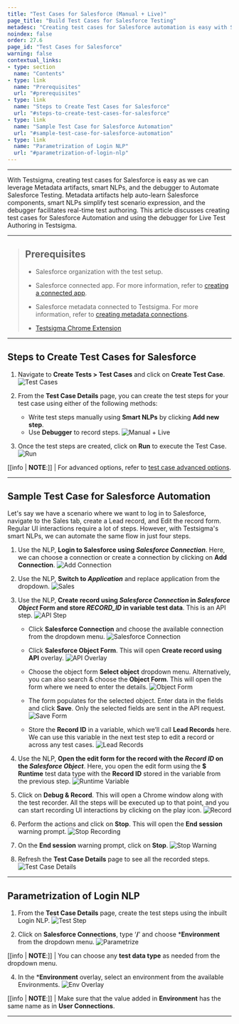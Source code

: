 ```yaml
---
title: "Test Cases for Salesforce (Manual + Live)"
page_title: "Build Test Cases for Salesforce Testing"
metadesc: "Creating test cases for Salesforce automation is easy with Salesforce metadata artifacts and capabilities from Testsigma like smart NLPs, and the debugger"
noindex: false
order: 27.6
page_id: "Test Cases for Salesforce"
warning: false
contextual_links:
- type: section
  name: "Contents"
- type: link
  name: "Prerequisites"
  url: "#prerequisites"
- type: link
  name: "Steps to Create Test Cases for Salesforce"
  url: "#steps-to-create-test-cases-for-salesforce"
- type: link
  name: "Sample Test Case for Salesforce Automation"
  url: "#sample-test-case-for-salesforce-automation"
- type: link
  name: "Parametrization of Login NLP"
  url: "#parametrization-of-login-nlp"
---
```



---

With Testsigma, creating test cases for Salesforce is easy as we can leverage Metadata artifacts, smart NLPs, and the debugger to Automate Salesforce Testing. Metadata artifacts help auto-learn Salesforce components, smart NLPs simplify test scenario expression, and the debugger facilitates real-time test authoring. This article discusses creating test cases for Salesforce Automation and using the debugger for Live Test Authoring in Testsigma. 

---

> ## **Prerequisites**
> 
> - Salesforce organization with the test setup.
> 
> - Salesforce connected app. For more information, refer to [creating a connected app](https://testsigma.com/docs/salesforce-testing/special-nlps/).
>
> - Salesforce metadata connected to Testsigma. For more information, refer to [creating metadata connections](https://testsigma.com/docs/salesforce-testing/metadata-connections/).
>
> - [Testsigma Chrome Extension](https://chromewebstore.google.com/detail/testsigma-recorder/epmomlhdjfgdobefcpocockpjihaabdp)

---

## **Steps to Create Test Cases for Salesforce**

1. Navigate to **Create Tests > Test Cases** and click on **Create Test Case**. 
![Test Cases](https://s3.amazonaws.com/static-docs.testsigma.com/new_images/projects/applications/sfnavtcs.png)

2. From the **Test Case Details** page, you can create the test steps for your test case using either of the following methods:
    - Write test steps manually using **Smart NLPs** by clicking **Add new step**.
    - Use **Debugger** to record steps.
![Manual + Live](https://s3.amazonaws.com/static-docs.testsigma.com/new_images/projects/applications/sftcslpdbe.png)

3. Once the test steps are created, click on **Run** to execute the Test Case. 
![Run](https://s3.amazonaws.com/static-docs.testsigma.com/new_images/projects/applications/sftcrun.png)

[[info | **NOTE**:]]
| For advanced options, refer to [test case advanced options](https://testsigma.com/docs/test-cases/manage/add-edit-delete/#test-case----advanced-options).

---

## **Sample Test Case for Salesforce Automation**
Let's say we have a scenario where we want to log in to Salesforce, navigate to the Sales tab, create a Lead record, and Edit the record form. Regular UI interactions require a lot of steps. However, with Testsigma's smart NLPs, we can automate the same flow in just four steps.

1. Use the NLP, **Login to Salesforce using *Salesforce Connection***.
Here, we can choose a connection or create a connection by clicking on **Add Connection**. 
![Add Connection](https://s3.amazonaws.com/static-docs.testsigma.com/new_images/projects/applications/sftcltsfts.png)

2. Use the NLP, **Switch to *Application*** and replace application from the dropdown. 
![Sales](https://s3.amazonaws.com/static-docs.testsigma.com/new_images/projects/applications/sftcsapp.png)

3. Use the NLP, **Create record using *Salesforce Connection* in *Salesforce Object* Form and store *RECORD_ID* in variable test data**. This is an API step.
![API Step](https://s3.amazonaws.com/static-docs.testsigma.com/new_images/projects/applications/Choose_SalesforceConnection.png)
   - Click **Salesforce Connection** and choose the available connection from the dropdown menu. 
    ![Salesforce Connection](https://s3.amazonaws.com/static-docs.testsigma.com/new_images/projects/applications/Choose_SF_Connection.png)

   - Click **Salesforce Object Form**. This will open **Create record using API** overlay. 
    ![API Overlay](https://s3.amazonaws.com/static-docs.testsigma.com/new_images/projects/applications/API_Overlay_SF.png)

   - Choose the object form **Select object** dropdown menu. Alternatively, you can also search & choose the **Object Form**. This will open the form where we need to enter the details.
    ![Object Form](https://s3.amazonaws.com/static-docs.testsigma.com/new_images/projects/applications/Objects_Dropdown_SF.png)

   - The form populates for the selected object. Enter data in the fields and click **Save**. Only the selected fields are sent in the API request. 
    ![Save Form](https://s3.amazonaws.com/static-docs.testsigma.com/new_images/projects/applications/Save_Details_SFAPI.png)
    
   - Store the **Record ID** in a variable, which we’ll call **Lead Records** here. We can use this variable in the next test step to edit a record or across any test cases.
    ![Lead Records](https://s3.amazonaws.com/static-docs.testsigma.com/new_images/projects/applications/LeadRecord_SF.png)

4. Use the NLP, **Open the edit form for the record with the *Record ID* on the *Salesforce Object***. Here, you open the edit form using the **$ Runtime** test data type with the **Record ID** stored in the variable from the previous step.
![Runtime Variable](https://s3.amazonaws.com/static-docs.testsigma.com/new_images/projects/applications/Runtime_Variable_SF.png)

5. Click on **Debug & Record**. This will open a Chrome window along with the test recorder. All the steps will be executed up to that point, and you can start recording UI interactions by clicking on the play icon. 
![Record](https://s3.amazonaws.com/static-docs.testsigma.com/new_images/projects/applications/sftcdbarec.png)

6. Perform the actions and click on **Stop**. This will open the **End session** warning prompt. 
![Stop Recording](https://s3.amazonaws.com/static-docs.testsigma.com/new_images/projects/applications/sftctsdbarcscn.png)

7. On the **End session** warning prompt, click on **Stop**.
![Stop Warning](https://s3.amazonaws.com/static-docs.testsigma.com/new_images/projects/applications/dbgstop.png)

8. Refresh the **Test Case Details** page to see all the recorded steps. 
![Test Case Details](https://s3.amazonaws.com/static-docs.testsigma.com/new_images/projects/applications/sftcalltss.png)


---

## **Parametrization of Login NLP**

1. From the **Test Case Details** page, create the test steps using the inbuilt Login NLP.
![Test Step](https://s3.amazonaws.com/static-docs.testsigma.com/new_images/projects/applications/polnts.png)

2. Click on **Salesforce Connections**, type ‘**/**’ and choose ***Environment** from the dropdown menu. 
![Parametrize](https://s3.amazonaws.com/static-docs.testsigma.com/new_images/projects/applications/polnen.png)

[[info | **NOTE**:]]
| You can choose any **test data type** as needed from the dropdown menu.

4. In the ***Environment** overlay, select an environment from the available Environments.
![Env Overlay](https://s3.amazonaws.com/static-docs.testsigma.com/new_images/projects/applications/polnenol.png)

[[info | **NOTE**:]]
| Make sure that the value added in **Environment** has the same name as in **User Connections**.

---